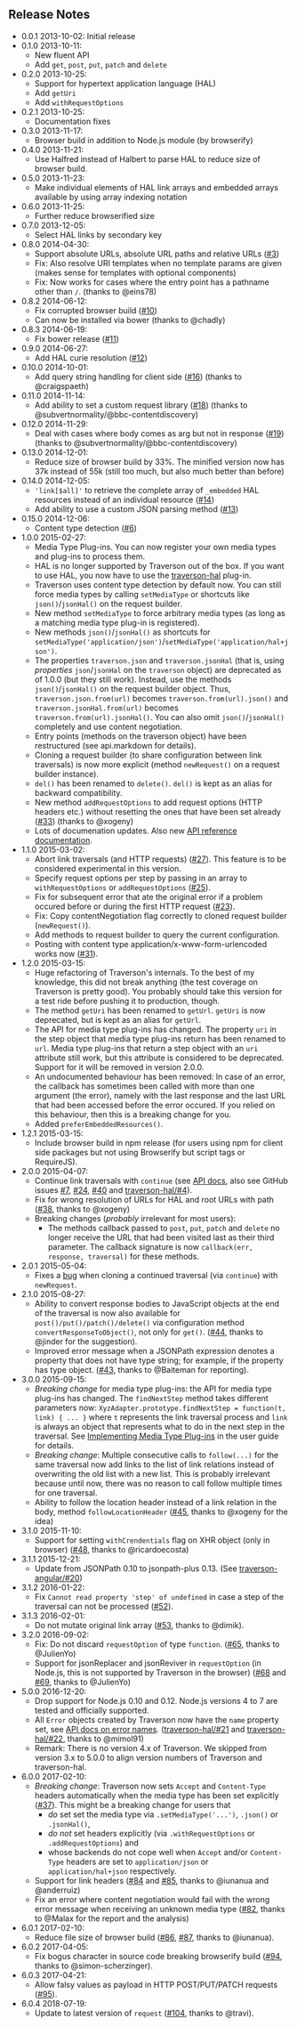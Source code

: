 Release Notes
-------------

* 0.0.1 2013-10-02: Initial release
* 0.1.0 2013-10-11:
    * New fluent API
    * Add `get`, `post`, `put`, `patch` and `delete`
* 0.2.0 2013-10-25:
    * Support for hypertext application language (HAL)
    * Add `getUri`
    * Add `withRequestOptions`
* 0.2.1 2013-10-25:
    * Documentation fixes
* 0.3.0 2013-11-17:
    * Browser build in addition to Node.js module (by browserify)
* 0.4.0 2013-11-21:
    * Use Halfred instead of Halbert to parse HAL to reduce size of browser build.
* 0.5.0 2013-11-23:
    * Make individual elements of HAL link arrays and embedded arrays available by using array indexing notation
* 0.6.0 2013-11-25:
    * Further reduce browserified size
* 0.7.0 2013-12-05:
    * Select HAL links by secondary key
* 0.8.0 2014-04-30:
    * Support absolute URLs, absolute URL paths and relative URLs ([#3](https://github.com/traverson/traverson/issues/3))
    * Fix: Also resolve URI templates when no template params are given (makes sense for templates with optional components)
    * Fix: Now works for cases where the entry point has a pathname other than `/`. (thanks to @eins78)
* 0.8.2 2014-06-12:
    * Fix corrupted browser build ([#10](https://github.com/traverson/traverson/issues/10))
    * Can now be installed via bower (thanks to @chadly)
* 0.8.3 2014-06-19:
    * Fix bower release ([#11](https://github.com/traverson/traverson/issues/11))
* 0.9.0 2014-06-27:
    *  Add HAL curie resolution ([#12](https://github.com/traverson/traverson/issues/12))
* 0.10.0 2014-10-01:
    * Add query string handling for client side ([#16](https://github.com/traverson/traverson/issues/16)) (thanks to @craigspaeth)
* 0.11.0 2014-11-14:
    * Add ability to set a custom request library ([#18](https://github.com/traverson/traverson/issues/18)) (thanks to @subvertnormality/@bbc-contentdiscovery)
* 0.12.0 2014-11-29:
    * Deal with cases where body comes as arg but not in response ([#19](https://github.com/traverson/traverson/issues/19)) (thanks to @subvertnormality/@bbc-contentdiscovery)
* 0.13.0 2014-12-01:
    * Reduce size of browser build by 33%. The minified version now has 37k instead of 55k (still too much, but also much better than before)
* 0.14.0 2014-12-05:
    * `'link[$all]'` to retrieve the complete array of `_embedded` HAL resources instead of an individual resource ([#14](https://github.com/traverson/traverson/issues/14))
    * Add ability to use a custom JSON parsing method ([#13](https://github.com/traverson/traverson/issues/13))
* 0.15.0 2014-12-06:
    * Content type detection ([#6](https://github.com/traverson/traverson/issues/6))
* 1.0.0 2015-02-27:
    * Media Type Plug-ins. You can now register your own media types and plug-ins to process them.
    * HAL is no longer supported by Traverson out of the box. If you want to use HAL, you now have to use the [traverson-hal](https://github.com/traverson/traverson-hal) plug-in.
    * Traverson uses content type detection by default now. You can still force media types by calling `setMediaType` or shortcuts like `json()`/`jsonHal()` on the request builder.
    * New method `setMediaType` to force arbitrary media types (as long as a matching media type plug-in is registered).
    * New methods `json()`/`jsonHal()` as shortcuts for `setMediaType('application/json')`/`setMediaType('application/hal+json')`.
    * The properties `traverson.json` and `traverson.jsonHal` (that is, using *properties* `json`/`jsonHal` on the `traverson` object) are deprecated as of 1.0.0 (but they still work). Instead, use the methods `json()`/`jsonHal()` on the request builder object. Thus, `traverson.json.from(url)` becomes `traverson.from(url).json()` and `traverson.jsonHal.from(url)` becomes `traverson.from(url).jsonHal()`. You can also omit `json()`/`jsonHal()` completely and use content negotiation.
    * Entry points (methods on the traverson object) have been restructured (see api.markdown for details).
    * Cloning a request builder (to share configuration between link traversals) is now more explicit (method `newRequest()` on a request builder instance).
    * `del()` has been renamed to `delete()`. `del()` is kept as an alias for backward compatibility.
    * New method `addRequestOptions` to add request options (HTTP headers etc.) without resetting the ones that have been set already ([#33](https://github.com/traverson/traverson/issues/33)) (thanks to @xogeny)
    * Lots of documenation updates. Also new [API reference documentation](https://github.com/traverson/traverson/blob/master/api.markdown).
* 1.1.0 2015-03-02:
    * Abort link traversals (and HTTP requests) ([#27](https://github.com/traverson/traverson/issues/27)). This feature is to be considered experimental in this version.
    * Specify request options per step by passing in an array to `withRequestOptions` or `addRequestOptions` ([#25](https://github.com/traverson/traverson/issues/25)).
    * Fix for subsequent error that ate the original error if a problem occured before or during the first HTTP request ([#23](https://github.com/traverson/traverson/issues/23)).
    * Fix: Copy contentNegotiation flag correctly to cloned request builder (`newRequest()`).
    * Add methods to request builder to query the current configuration.
    * Posting with content type application/x-www-form-urlencoded works now ([#31](https://github.com/traverson/traverson/issues/31)).
* 1.2.0 2015-03-15:
    * Huge refactoring of Traverson's internals. To the best of my knowledge, this did not break anything (the test coverage on Traverson is pretty good). You probably should take this version for a test ride before pushing it to production, though.
    * The method `getUri` has been renamed to `getUrl`. `getUri` is now deprecated, but is kept as an alias for `getUrl`.
    * The API for media type plug-ins has changed. The property `uri` in the step object that media type plug-ins return has been renamed to `url`. Media type plug-ins that return a step object with an `uri` attribute still work, but this attribute is considered to be deprecated. Support for it will be removed in version 2.0.0.
    * An undocumented behaviour has been removed: In case of an error, the callback has sometimes been called with more than one argument (the error), namely with the last response and the last URL that had been accessed before the error occured. If you relied on this behaviour, then this is a breaking change for you.
    * Added `preferEmbeddedResources()`.
* 1.2.1 2015-03-15:
    * Include browser build in npm release (for users using npm for client side packages but not using Browserify but script tags or RequireJS).
* 2.0.0 2015-04-07:
    * Continue link traversals with `continue` (see [API docs](https://github.com/traverson/traverson/blob/master/api.markdown#traversal-continue), also see GitHub issues [#7](https://github.com/traverson/traverson/issues/7), [#24](https://github.com/traverson/traverson/issues/24), [#40](https://github.com/traverson/traverson/issues/40) and [traverson-hal/#4](https://github.com/traverson/traverson-hal/issues/4)).
    * Fix for wrong resolution of URLs for HAL and root URLs with path ([#38](https://github.com/traverson/traverson/issues/38), thanks to @xogeny)
    * Breaking changes (_probably_ irrelevant for most users):
        * The methods callback passed to `post`, `put`, `patch` and `delete` no longer receive the URL that had been visited last as their third parameter. The callback signature is now `callback(err, response, traversal)` for these methods.
* 2.0.1 2015-05-04:
    * Fixes a [bug](https://github.com/traverson/traverson-angular/issues/11) when cloning a continued traversal (via `continue`) with `newRequest`.
* 2.1.0 2015-08-27:
    * Ability to convert response bodies to JavaScript objects at the end of the traversal is now also available for `post()/put()/patch()/delete()` via configuration method `convertResponseToObject()`, not only for `get()`. ([#44](https://github.com/traverson/traverson/issues/44), thanks to @jinder for the suggestion).
    * Improved error message when a JSONPath expression denotes a property that does not have type string; for example, if the property has type object. ([#43](https://github.com/traverson/traverson/issues/43), thanks to @Baiteman for reporting).
* 3.0.0 2015-09-15:
    * *Breaking change* for media type plug-ins: the API for media type plug-ins has changed. The `findNextStep` method takes different parameters now:
    `XyzAdapter.prototype.findNextStep = function(t, link) { ... }` where `t` represents the link traversal process and `link` is always an object that represents what to do in the next step in the traversal. See [Implementing Media Type Plug-ins](https://github.com/traverson/traverson/blob/master/user-guide.markdown#implementing-media-type-plug-ins) in the user guide for details.
    * *Breaking change*: Multiple consecutive calls to `follow(...)` for the same traversal now add links to the list of link relations instead of overwriting the old list with a new list. This is probably irrelevant because until now, there was no reason to call follow multiple times for one traversal.
    * Ability to follow the location header instead of a link relation in the body, method `followLocationHeader` ([#45](https://github.com/traverson/traverson/issues/45), thanks to @xogeny for the idea)
* 3.1.0 2015-11-10:
    * Support for setting `withCrendentials` flag on XHR object (only in browser) ([#48](https://github.com/traverson/traverson/issues/48), thanks to @ricardoecosta)
* 3.1.1 2015-12-21:
    * Update from JSONPath 0.10 to jsonpath-plus 0.13. (See [traverson-angular/#20](https://github.com/traverson/traverson-angular/issues/20))
* 3.1.2 2016-01-22:
    * Fix `Cannot read property 'step' of undefined` in case a step of the traversal can not be processed ([#52](https://github.com/traverson/traverson/issues/52)).
* 3.1.3 2016-02-01:
    * Do not mutate original link array ([#53](https://github.com/traverson/traverson/issues/53), thanks to @dimik).
* 3.2.0 2016-09-02:
    * Fix: Do not discard `requestOption` of type `function`.
      ([#65](https://github.com/traverson/traverson/issues/65), thanks to @JulienYo)
    * Support for jsonReplacer and jsonReviver in `requestOption` (in Node.js, this is not supported by Traverson in the browser)
      ([#68](https://github.com/traverson/traverson/issues/68) and
       [#69](https://github.com/traverson/traverson/issues/69),
       thanks to @JulienYo)
* 5.0.0 2016-12-20:
    * Drop support for Node.js 0.10 and 0.12. Node.js versions 4 to 7 are tested and officially supported.
    * All `Error` objects created by Traverson now have the `name` property set, see [API docs on error names](https://github.com/traverson/traverson/blob/master/api.markdown#traverson-errors). ([traverson-hal/#21](https://github.com/traverson/traverson-hal/issues/21) and [traverson-hal/#22](https://github.com/traverson/traverson-hal/issues/22), thanks to @mimol91)
    * Remark: There is no version 4.x of Traverson. We skipped from version 3.x to 5.0.0 to align version numbers of Traverson and traverson-hal.
* 6.0.0 2017-02-10:
    * *Breaking change*: Traverson now sets `Accept` and `Content-Type` headers automatically when the media type has been set explicitly ([#37](https://github.com/traverson/traverson/issues/37)). This might be a breaking change for users that
        * *do* set set the media type via `.setMediaType('...')`, `.json()` or `.jsonHal()`,
        * *do not* set headers explicitly (via `.withRequestOptions` or `.addRequestOptions`) and
        * whose backends do not cope well when `Accept` and/or `Content-Type` headers are set to `application/json` or `application/hal+json` respectively.
    * Support for link headers ([#84](https://github.com/traverson/traverson/issues/84) and [#85](https://github.com/traverson/traverson/pull/85), thanks to @iunanua and @anderruiz)
    * Fix an error where content negotiation would fail with the wrong error message when receiving an unknown media type ([#82](https://github.com/traverson/traverson/issues/82), thanks to @Malax for the report and the analysis)
* 6.0.1 2017-02-10:
    * Reduce file size of browser build ([#86](https://github.com/traverson/traverson/pull/86), [#87](https://github.com/traverson/traverson/pull/87), thanks to @iunanua).
* 6.0.2 2017-04-05:
    * Fix bogus character in source code breaking browserify build ([#94](https://github.com/traverson/traverson/pull/94), thanks to @simon-scherzinger).
* 6.0.3 2017-04-21:
    * Allow falsy values as payload in HTTP POST/PUT/PATCH requests ([#95](https://github.com/traverson/traverson/issues/95)).
* 6.0.4 2018-07-19:
    * Update to latest version of `request` ([#104](https://github.com/traverson/traverson/pull/104), thanks to @travi).

